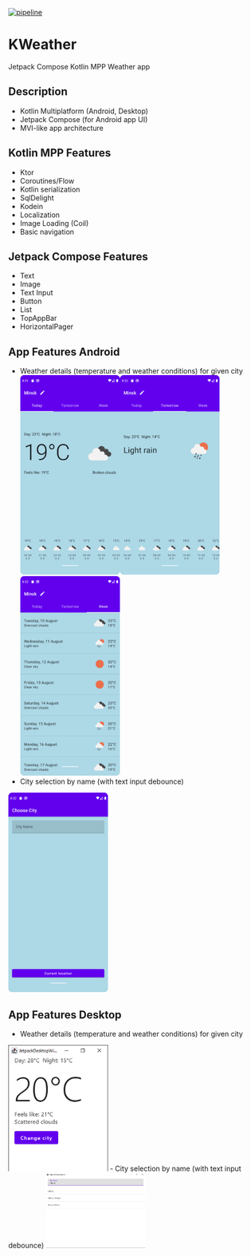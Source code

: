 [![pipeline](https://github.com/krossovochkin/KWeather/actions/workflows/main.yml/badge.svg)](https://github.com/krossovochkin/KWeather/actions/workflows/main.yml)

# KWeather
Jetpack Compose Kotlin MPP Weather app

## Description

- Kotlin Multiplatform (Android, Desktop)
- Jetpack Compose (for Android app UI)
- MVI-like app architecture

## Kotlin MPP Features

- Ktor
- Coroutines/Flow
- Kotlin serialization
- SqlDelight
- Kodein
- Localization
- Image Loading (Coil)
- Basic navigation

## Jetpack Compose Features

- Text
- Image
- Text Input
- Button
- List
- TopAppBar
- HorizontalPager

## App Features Android

- Weather details (temperature and weather conditions) for given city  
<img src="https://raw.githubusercontent.com/krossovochkin/KWeather/master/doc/weather_details_today.png" width="200"/><img src="https://raw.githubusercontent.com/krossovochkin/KWeather/master/doc/weather_details_tomorrow.png" width="200"/><img src="https://raw.githubusercontent.com/krossovochkin/KWeather/master/doc/weather_details_week.png" width="200"/>
- City selection by name (with text input debounce)  
<img src="https://raw.githubusercontent.com/krossovochkin/KWeather/master/doc/city_list.png" width="200"/>

## App Features Desktop
- Weather details (temperature and weather conditions) for given city
<img src="https://raw.githubusercontent.com/krossovochkin/KWeather/master/doc/weather_details_desktop.png" width="200"/>
- City selection by name (with text input debounce)
<img src="https://raw.githubusercontent.com/krossovochkin/KWeather/master/doc/city_list_desktop.png" width="200"/>
